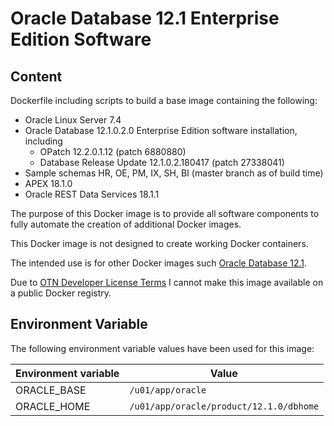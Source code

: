 # Oracle Database 12.1 Enterprise Edition Software

## Content

Dockerfile including scripts to build a base image containing the following:

* Oracle Linux Server 7.4
* Oracle Database 12.1.0.2.0 Enterprise Edition software installation, including
  * OPatch 12.2.0.1.12 (patch 6880880)
  * Database Release Update 12.1.0.2.180417 (patch 27338041)
* Sample schemas HR, OE, PM, IX, SH, BI (master branch as of build time)
* APEX 18.1.0
* Oracle REST Data Services 18.1.1

The purpose of this Docker image is to provide all software components to fully automate the creation of additional Docker images.

This Docker image is not designed to create working Docker containers.

The intended use is for other Docker images such [Oracle Database 12.1](https://github.com/PhilippSalvisberg/docker-odb/blob/master/OracleDatabase/12.1).

Due to [OTN Developer License Terms](http://www.oracle.com/technetwork/licenses/standard-license-152015.html) I cannot make this image available on a public Docker registry.

## Environment Variable

The following environment variable values have been used for this image:

Environment variable | Value
-------------------- | -------------
ORACLE_BASE | ```/u01/app/oracle```
ORACLE_HOME | ```/u01/app/oracle/product/12.1.0/dbhome```

